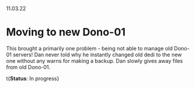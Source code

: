 11.03.22

# Moving to new Dono-01

This brought a primarily one problem - being not able to manage old Dono-01 servers! Dan never told why he instantly changed old dedi to the new one without any warns for making a backup. Dan slowly gives away files from old Dono-01.

t{**Status**: In progress}
